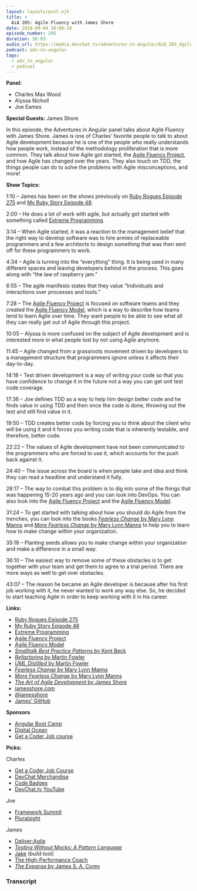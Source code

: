 ```yaml
---
layout: layouts/post.njk
title: >
  AiA 205: Agile Fluency with James Shore
date: 2018-09-04 10:00:24
episode_number: 205
duration: 56:03
audio_url: https://media.devchat.tv/adventures-in-angular/AiA_205_Agile_Fluency_with_James_Shore.mp3
podcast: adv-in-angular
tags:
  - adv_in_angular
  - podcast
---
```


**Panel:**

- Charles Max Wood
- Alyssa Nicholl
- Joe Eames

**Special Guests:** James Shore

In this episode, the Adventures in Angular panel talks about Agile Fluency with James Shore. James is one of Charles’ favorite people to talk to about Agile development because he is one of the people who really understands how people work, instead of the methodology proliferation that is more common. They talk about how Agile got started, the [Agile Fluency Project](https://www.agilefluency.org/), and how Agile has changed over the years. They also touch on TDD, the things people can do to solve the problems with Agile misconceptions, and more!

**Show Topics:**

1:10 – James has been on the shows previously on [Ruby Rogues Episode 275](https://devchat.tv/ruby-rogues/275-rr-the-evolution-of-agile-and-evolutionary-design-with-james-shore/) and [My Ruby Story Episode 48](https://devchat.tv/my-ruby-story/mrs-048-james-shore/).

2:00 – He does a lot of work with agile, but actually got started with something called [Extreme Programming](http://www.extremeprogramming.org/).

3:14 – When Agile started, it was a reaction to the management belief that the right way to develop software was to hire armies of replaceable programmers and a few architects to design something that was then sent off for these programmers to work.

4:34 – Agile is turning into the “everything” thing. It is being used in many different spaces and leaving developers behind in the process. This goes along with “the law of raspberry jam.”

6:55 – The agile manifesto states that they value “Individuals and interactions over processes and tools.”

7:28 – The [Agile Fluency Project](https://www.agilefluency.org/) is focused on software teams and they created the [Agile Fluency Model](https://martinfowler.com/articles/agileFluency.html), which is a way to describe how teams tend to learn Agile over time. They want people to be able to see what all they can really get out of Agile through this project.

10:05 – Alyssa is more confused on the subject of Agile development and is interested more in what people lost by not using Agile anymore.

11:45 – Agile changed from a grassroots movement driven by developers to a management structure that programmers ignore unless it affects their day-to-day.

14:18 – Test driven development is a way of writing your code so that you have confidence to change it in the future not a way you can get unit test code coverage.

17:36 – Joe defines TDD as a way to help him design better code and he finds value in using TDD and then once the code is done, throwing out the test and still find value in it.

19:50 – TDD creates better code by forcing you to think about the client who will be using it and it forces you writing code that is inherently testable, and therefore, better code.

22:22 – The values of Agile development have not been communicated to the programmers who are forced to use it, which accounts for the push back against it.

24:40 – The issue across the board is when people take and idea and think they can read a headline and understand it fully.

28:17 – The way to combat this problem is to dig into some of the things that was happening 15-20 years ago and you can look into DevOps. You can also look into the [Agile Fluency Project](https://www.agilefluency.org/) and the [Agile Fluency Model](https://martinfowler.com/articles/agileFluency.html).

31:24 – To get started with talking about how you should do Agile from the trenches, you can look into the books [_Fearless Change_ by Mary Lynn Manns](https://www.amazon.com/Fearless-Change-Patterns-Introducing-paperback/dp/0134395255) and [_More Fearless Change_ by Mary Lynn Manns](https://www.amazon.com/More-Fearless-Change-Strategies-Making/dp/0133966445/ref=pd_sim_14_1?_encoding=UTF8&pd_rd_i=0133966445&pd_rd_r=93fc6d18-ae5f-11e8-a16e-f165ee31ead5&pd_rd_w=4lrYF&pd_rd_wg=i2ztQ&pf_rd_i=desktop-dp-sims&pf_rd_m=ATVPDKIKX0DER&p) to help you to learn how to make change within your organization.

35:18 – Planting seeds allows you to make change within your organization and make a difference in a small way.

36:10 – The easiest way to remove some of these obstacles is to get together with your team and get them to agree to a trial period. There are more ways as well to get over obstacles.

43:07 – The reason he became an Agile developer is because after his first job working with it, he never wanted to work any way else. So, he decided to start teaching Agile in order to keep working with it in his career.

**Links:**

- [Ruby Rogues Episode 275](https://devchat.tv/ruby-rogues/275-rr-the-evolution-of-agile-and-evolutionary-design-with-james-shore/)
- [My Ruby Story Episode 48](https://devchat.tv/my-ruby-story/mrs-048-james-shore/)
- [Extreme Programming](http://www.extremeprogramming.org/)
- [Agile Fluency Project](https://www.agilefluency.org/)
- [Agile Fluency Model](https://martinfowler.com/articles/agileFluency.html)
- [_Smalltalk Best Practice Patterns_ by Kent Beck](https://www.amazon.com/Smalltalk-Best-Practice-Patterns-Kent-ebook/dp/B00BBDLIME)
- [_Refactoring_ by Martin Fowler](https://www.amazon.com/Refactoring-Improving-Design-Existing-Code/dp/0201485672)
- [_UML Distilled_ by Martin Fowler](https://www.amazon.com/UML-Distilled-Standard-Modeling-Language/dp/0321193687)
- [_Fearless Change_ by Mary Lynn Manns](https://www.amazon.com/Fearless-Change-Patterns-Introducing-paperback/dp/0134395255)
- [_More Fearless Change_ by Mary Lynn Manns](https://www.amazon.com/More-Fearless-Change-Strategies-Making/dp/0133966445/ref=pd_sim_14_1?_encoding=UTF8&pd_rd_i=0133966445&pd_rd_r=93fc6d18-ae5f-11e8-a16e-f165ee31ead5&pd_rd_w=4lrYF&pd_rd_wg=i2ztQ&pf_rd_i=desktop-dp-sims&pf_rd_m=ATVPDKIKX0DER&p)
- [_The Art of Agile Development_ by James Shore](https://www.amazon.com/Art-Agile-Development-Pragmatic-Software/dp/0596527675)
- [jamesshore.com](https://www.jamesshore.com/)
- [@jamesshore](https://twitter.com/jamesshore?ref_src=twsrc%255Egoogle%257Ctwcamp%255Eserp%257Ctwgr%255Eauthor)
- [James’ GitHub](https://github.com/jamesshore)

**Sponsors**

- [Angular Boot Camp](https://angularbootcamp.com/)
- [Digital Ocean](https://www.digitalocean.com/)
- [Get a Coder Job course](https://devchat.tv/get-a-coder-job/)

**Picks:**

Charles

- [Get a Coder Job Course](https://devchat.tv/get-a-coder-job/)
- [DevChat Merchandise](https://www.teepublic.com/user/cmaxw)
- [Code Badges](http://codebadge.org/)
- [DevChat.tv YouTube](https://devchat.tv/youtube)

Joe

- [Framework Summit](https://www.frameworksummit.com/)
- [Pluralsight](https://www.pluralsight.com/)

James

- [Deliver:Agile](<https://www.agilealliance.org/deliver-agile-2018/#q=~(filters~(postType~(~'aa_event_session~'aa_video)~sources~(~'deliver*3aAgile*202018))~searchTerm~'~sort~'name.sort~sortDirection~'asc~page~1)>)
- [_Testing Without Mocks: A Pattern Language_](https://www.jamesshore.com/Blog/Testing-Without-Mocks.html)
- [Jake](http://jakejs.com/) (build tool)
- [The High-Performance Coach](https://www.jamesshore.com/Calendar/2018-09-12.html)
- [_The Expanse_ by James S. A. Corey](https://www.amazon.com/The-Expanse-7-Book-Series/dp/B071XSV52H)

### Transcript
